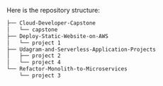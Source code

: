 Here is the repository structure:
```bash
├── Cloud-Developer-Capstone
│   └── capstone
├── Deploy-Static-Website-on-AWS
│   └── project 1
├── Udagram-and-Serverless-Application-Projects
│   ├── project 2
│   └── project 4
└── Refactor-Monolith-to-Microservices
    └── project 3
```